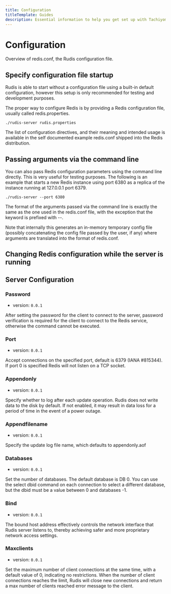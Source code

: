 ```yaml
---
title: Configuration
titleTemplate: Guides
description: Essential information to help you get set up with Tachiyomi.
---
```


# Configuration

Overview of redis.conf, the Rudis configuration file.

## Specify configuration file startup

Rudis is able to start without a configuration file using a built-in default configuration, however this setup is only recommended for testing and development purposes.

The proper way to configure Redis is by providing a Redis configuration file, usually called redis.properties.

```
./rudis-server rudis.properties
```

The list of configuration directives, and their meaning and intended usage is available in the self documented example redis.conf shipped into the Redis distribution.

## Passing arguments via the command line

You can also pass Redis configuration parameters using the command line directly. This is very useful for testing purposes. The following is an example that starts a new Redis instance using port 6380 as a replica of the instance running at 127.0.0.1 port 6379.

```
./rudis-server --port 6380
```

The format of the arguments passed via the command line is exactly the same as the one used in the redis.conf file, with the exception that the keyword is prefixed with --.

Note that internally this generates an in-memory temporary config file (possibly concatenating the config file passed by the user, if any) where arguments are translated into the format of redis.conf.

## Changing Redis configuration while the server is running

<!-- TODO -->

## Server Configuration

### Password

- version: `0.0.1`

After setting the password for the client to connect to the server, password verification is required for the client to connect to the Redis service, otherwise the command cannot be executed.

### Port

- version: `0.0.1`

Accept connections on the specified port, default is 6379 (IANA #815344). If port 0 is specified Redis will not listen on a TCP socket.

### Appendonly

- version: `0.0.1`

Specify whether to log after each update operation. Rudis does not write data to the disk by default. If not enabled, it may result in data loss for a period of time in the event of a power outage.

### Appendfilename

- version: `0.0.1`

Specify the update log file name, which defaults to appendonly.aof

### Databases

- version: `0.0.1`

Set the number of databases. The default database is DB 0. You can use the select dbid command on each connection to select a different database, but the dbid must be a value between 0 and databases -1.

### Bind

- version: `0.0.1`

The bound host address effectively controls the network interface that Rudis server listens to, thereby achieving safer and more proprietary network access settings.

### Maxclients

- version: `0.0.1`

Set the maximum number of client connections at the same time, with a default value of 0, indicating no restrictions. When the number of client connections reaches the limit, Rudis will close new connections and return a max number of clients reached error message to the client.